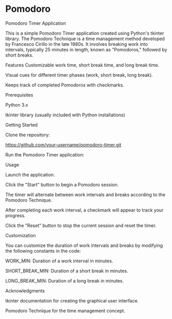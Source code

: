 # Pomodoro
Pomodoro Timer Application 

This is a simple Pomodoro Timer application created using Python's tkinter library. The Pomodoro Technique is a time management method developed by Francesco Cirillo in the late 1980s. It involves breaking work into intervals, typically 25 minutes in length, known as "Pomodoros," followed by short breaks.


Features
Customizable work time, short break time, and long break time.

Visual cues for different timer phases (work, short break, long break).

Keeps track of completed Pomodoros with checkmarks.


Prerequisites

Python 3.x

tkinter library (usually included with Python installations)


Getting Started

Clone the repository:



https://github.com/your-username/pomodoro-timer.git


Run the Pomodoro Timer application:




Usage

Launch the application.

Click the "Start" button to begin a Pomodoro session.

The timer will alternate between work intervals and breaks according to the Pomodoro Technique.

After completing each work interval, a checkmark will appear to track your progress.

Click the "Reset" button to stop the current session and reset the timer.


Customization


You can customize the duration of work intervals and breaks by modifying the following constants in the code:


WORK_MIN: Duration of a work interval in minutes.

SHORT_BREAK_MIN: Duration of a short break in minutes.

LONG_BREAK_MIN: Duration of a long break in minutes.

Acknowledgments

tkinter documentation for creating the graphical user interface.

Pomodoro Technique for the time management concept.
